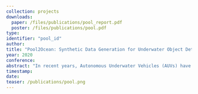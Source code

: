 ```yaml
---
collection: projects
downloads:
  paper: /files/publications/pool_report.pdf
  poster: /files/publications/pool.pdf
type:
identifier: "pool_id"
author:
title: "Pool2Ocean: Synthetic Data Generation for Underwater Object Detection Using CycleGAN"
year: 2020
conference:
abstract: "In recent years, Autonomous Underwater Vehicles (AUVs) have been in the forefront of oceanic research and exploration. Since some of these AUVs depend on visual input to move, interact with the environment, and communicate, it is important for them to make accurate generalizations about their visual observations. To better equip these AUVs to perform well, it is necessary for them to have an object detection architecture that is sufficiently trained to safely operate in the real world. Unfortunately, collecting enough underwater imagery to properly train the detection model is often time consuming, expensive, and hazardous for both the humans and robots involved. Inspired by this problem, this research seeks to explore a more accessible method of data augmentation, through the intersection of deep learning and synthetic data generation, to improve underwater robot-to-robot detection."
timestamp:
date:
teaser: /publications/pool.png
---
```

